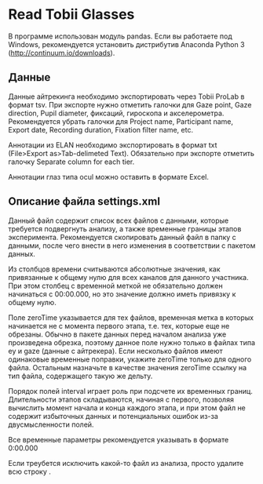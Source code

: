 # Read Tobii Glasses

В программе использован модуль pandas. Если вы работаете под Windows, рекомендуется установить дистрибутив Anaconda Python 3 (<http://continuum.io/downloads>).


## Данные

Данные айтрекинга необходимо экспортировать через Tobii ProLab в формат tsv. При экспорте нужно отметить галочки для Gaze point, Gaze direction, Pupil diameter, фиксаций, гироскопа и акселерометра. Рекомендуется убрать галочки для Project name, Participant name, Export date, Recording duration, Fixation filter name, etc.

Аннотации из ELAN необходимо экспортировать в формат txt (File>Export as>Tab-delimeted Text). Обязательно при экспорте отметить галочку Separate column for each tier.

Аннотации глаз типа ocul можно оставить в формате Excel.


## Описание файла settings.xml

Данный файл содержит список всех файлов с данными, которые требуется подвергнуть анализу, а также временные границы этапов эксперимента. Рекомендуется скопировать данный файл в папку с данными, после чего внести в него изменения в соответствии с пакетом данных.

Из столбцов времени считываются абсолютные значения, как привязанные к общему нулю для всех каналов для данного участника. При этом столбец с временной меткой не обязательно должен начинаться с 00:00.000, но это значение должно иметь привязку к общему нулю.

Поле zeroTime указывается для тех файлов, временная метка в которых начинается не с момента первого этапа, т.е. тех, которые еще не обрезаны. Обычно в пакете данных перед началом анализа уже произведена обрезка, поэтому данное поле нужно только в файлах типа ey и gaze (данные с айтрекера). Если несколько файлов имеют одинаковые временные поправки, укажите zeroTime только для одного файла. Остальным назначьте в качестве значения zeroTime ссылку на тип файла, содержащего такую же дельту.

Порядок полей interval играет роль при подсчете их временных границ. Длительности этапов складываются, начиная с первого, позволяя вычислить момент начала и конца каждого этапа, и при этом файл не содержит избыточных данных и потенциальных ошибок из-за двусмысленности полей.

Все временные параметры рекомендуется указывать в формате 0:00.000

Если треубется исключить какой-то файл из анализа, просто удалите всю строку <file>.
